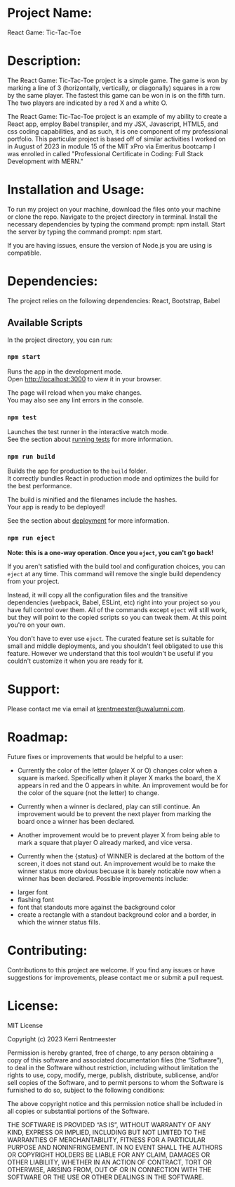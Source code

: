 # **Project Name**:  

React Game: Tic-Tac-Toe

# **Description**: 

The React Game: Tic-Tac-Toe project is a simple game. The game is won by marking a line of 3 (horizontally, vertically, or diagonally) squares in a row by the same player. The fastest this game can be won in is on the fifth turn. The two players are indicated by a red X and a white O.

The React Game: Tic-Tac-Toe project is an example of my ability to create a React app, employ Babel transpiler, and my JSX, Javascript, HTML5, and css coding capabilities, and as such, it is one component of my professional portfolio. This particular project is based off of similar activities I worked on in August of 2023 in module 15 of the MIT xPro via Emeritus bootcamp I was enrolled in called "Professional Certificate in Coding: Full Stack Development with MERN."

# **Installation and Usage**: 

To run my project on your machine, download the files onto your machine or clone the repo. Navigate to the project directory in terminal. Install the necessary dependencies by typing the command prompt: npm install. Start the server by typing the command prompt: npm start.

If you are having issues, ensure the version of Node.js you are using is compatible.


# **Dependencies**: 

The project relies on the following dependencies: React, Bootstrap, Babel

## Available Scripts

In the project directory, you can run:

### `npm start`

Runs the app in the development mode.\
Open [http://localhost:3000](http://localhost:3000) to view it in your browser.

The page will reload when you make changes.\
You may also see any lint errors in the console.

### `npm test`

Launches the test runner in the interactive watch mode.\
See the section about [running tests](https://facebook.github.io/create-react-app/docs/running-tests) for more information.

### `npm run build`

Builds the app for production to the `build` folder.\
It correctly bundles React in production mode and optimizes the build for the best performance.

The build is minified and the filenames include the hashes.\
Your app is ready to be deployed!

See the section about [deployment](https://facebook.github.io/create-react-app/docs/deployment) for more information.

### `npm run eject`

**Note: this is a one-way operation. Once you `eject`, you can't go back!**

If you aren't satisfied with the build tool and configuration choices, you can `eject` at any time. This command will remove the single build dependency from your project.

Instead, it will copy all the configuration files and the transitive dependencies (webpack, Babel, ESLint, etc) right into your project so you have full control over them. All of the commands except `eject` will still work, but they will point to the copied scripts so you can tweak them. At this point you're on your own.

You don't have to ever use `eject`. The curated feature set is suitable for small and middle deployments, and you shouldn't feel obligated to use this feature. However we understand that this tool wouldn't be useful if you couldn't customize it when you are ready for it.

# **Support**: 

Please contact me via email at krentmeester@uwalumni.com.

# **Roadmap**: 

Future fixes or improvements that would be helpful to a user:

* Currently the color of the letter (player X or O) changes color when a square is marked. Specifically when it player X marks the board, the X appears in red and the O appears in white. An improvement would be for the color of the square (not the letter) to change. 

* Currently when a winner is declared, play can still continue. An improvement would be to prevent the next player from marking the board once a winner has been declared.

* Another improvement would be to prevent player X from being able to mark a square that player O already marked, and vice versa.

* Currently when the {status} of WINNER is declared at the bottom of the screen, it does not stand out. An improvement would be to make the winner status more obvious becuase it is barely noticable now when a winner has been declared. Possible improvements include:
- larger font
- flashing font 
- font that standouts more against the background color
- create a rectangle with a standout background color and a border, in which the winner status fills.

# **Contributing**: 

Contributions to this project are welcome. If you find any issues or have suggestions for improvements, please contact me or submit a pull request.

# **License**: 

MIT License

Copyright (c) 2023 Kerri Rentmeester

Permission is hereby granted, free of charge, to any person obtaining a copy of this software and associated documentation files (the “Software”), to deal in the Software without restriction, including without limitation the rights to use, copy, modify, merge, publish, distribute, sublicense, and/or sell copies of the Software, and to permit persons to whom the Software is furnished to do so, subject to the following conditions:

The above copyright notice and this permission notice shall be included in all copies or substantial portions of the Software.

THE SOFTWARE IS PROVIDED “AS IS”, WITHOUT WARRANTY OF ANY KIND, EXPRESS OR IMPLIED, INCLUDING BUT NOT LIMITED TO THE WARRANTIES OF MERCHANTABILITY, FITNESS FOR A PARTICULAR PURPOSE AND NONINFRINGEMENT. IN NO EVENT SHALL THE AUTHORS OR COPYRIGHT HOLDERS BE LIABLE FOR ANY CLAIM, DAMAGES OR OTHER LIABILITY, WHETHER IN AN ACTION OF CONTRACT, TORT OR OTHERWISE, ARISING FROM, OUT OF OR IN CONNECTION WITH THE SOFTWARE OR THE USE OR OTHER DEALINGS IN THE SOFTWARE.